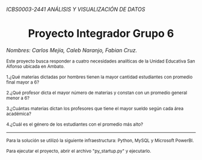 <em> ICBS0003-2441 ANÁLISIS Y VISUALIZACIÓN DE DATOS</em>
<h1 align="center"> Proyecto Integrador Grupo 6</h1>

<em>Nombres: Carlos Mejía, Caleb Naranjo, Fabian Cruz.</em>

<sub>Este proyecto busca responder a cuatro necesidades analíticas de la Unidad Educativa San Alfonso ubicada en Ambato.</sub>

<sub>1.¿Qué materias dictadas por hombres tienen la mayor cantidad estudiantes con promedio final mayor a 6?</sub>

<sub>2.¿Qué profesor dicta el mayor número de materias y constan con un promedio general menor a 6?</sub>

<sub>3.¿Cuántas materias dictan los profesores que tiene el mayor sueldo según cada área académica?</sub>

<sub>4.¿Cuál es el género de los estudiantes con el promedio más alto?</sub>

________________________________________________
<sub>Para la solución se utilizó la siguiente infraestructura: Python, MySQL y Microsoft PowerBI.</sub>

<sub>Para ejecutar el proyecto, abrir el archivo "py_startup.py" y ejecutarlo.</sub>
